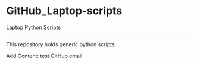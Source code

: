 # GitHub_Laptop-scripts
Laptop Python Scripts

_____________________________________________________________________________________________________________________
This repository holds generic python scripts...

Add Content:
test GitHub email